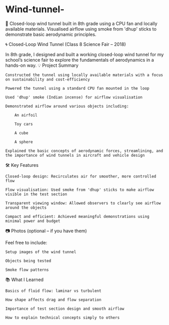 # Wind-tunnel-
💨 Closed-loop wind tunnel built in 8th grade using a CPU fan and locally available materials. Visualised airflow using smoke from 'dhup' sticks to demonstrate basic aerodynamic principles.

🌀 Closed-Loop Wind Tunnel (Class 8 Science Fair – 2018)

In 8th grade, I designed and built a working closed-loop wind tunnel for my school’s science fair to explore the fundamentals of aerodynamics in a hands-on way.
💡 Project Summary

    Constructed the tunnel using locally available materials with a focus on sustainability and cost-efficiency

    Powered the tunnel using a standard CPU fan mounted in the loop

    Used 'dhup' smoke (Indian incense) for airflow visualisation

    Demonstrated airflow around various objects including:

        An airfoil

        Toy cars

        A cube

        A sphere

    Explained the basic concepts of aerodynamic forces, streamlining, and the importance of wind tunnels in aircraft and vehicle design

🛠️ Key Features

    Closed-loop design: Recirculates air for smoother, more controlled flow

    Flow visualisation: Used smoke from 'dhup' sticks to make airflow visible in the test section

    Transparent viewing window: Allowed observers to clearly see airflow around the objects

    Compact and efficient: Achieved meaningful demonstrations using minimal power and budget

📷 Photos (optional – if you have them)

Feel free to include:

    Setup images of the wind tunnel

    Objects being tested

    Smoke flow patterns

📚 What I Learned

    Basics of fluid flow: laminar vs turbulent

    How shape affects drag and flow separation

    Importance of test section design and smooth airflow

    How to explain technical concepts simply to others
